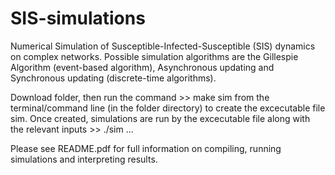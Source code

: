 # SIS-simulations

Numerical Simulation of Susceptible-Infected-Susceptible (SIS) dynamics on complex networks. Possible simulation algorithms are the Gillespie Algorithm (event-based algorithm), Asynchronous updating and Synchronous updating (discrete-time algorithms). 

Download folder, then run the command
\>> make sim
from the terminal/command line (in the folder directory) to create the excecutable file sim. Once created, simulations are run by the excecutable file along with the relevant inputs 
\>> ./sim ...

Please see README.pdf for full information on compiling, running simulations and interpreting results.
